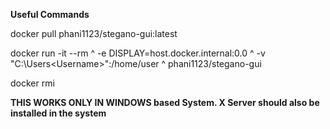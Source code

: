 **Useful Commands**

docker pull phani1123/stegano-gui:latest

docker run -it --rm ^
  -e DISPLAY=host.docker.internal:0.0 ^
  -v "C:\Users\<Username>":/home/user ^
  phani1123/stegano-gui

docker rmi <image-id>


**THIS WORKS ONLY IN WINDOWS based System. X Server should also be installed in the system**
